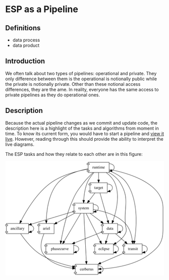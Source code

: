 # ESP as a Pipeline

## Definitions

- data process
- data product

## Introduction

We often talk about two types of pipelines: operational and private. They only difference between them is the operational is notionally public while the private is notionally private. Other than these notional access differences, they are the ame. In reality, everyone has the same access to private pipelines as they do operational ones.

## Description

Because the actual pipeline changes as we commit and update code, the description here is a highlight of the tasks and algorithms from moment in time. To know its current form, you would have to start a pipeline and [view it live](interact). However, reading through this should provide the ability to interpret the live diagrams.

The ESP tasks and how they relate to each other are in this figure:

![ESP Tasks](tv.svg)
